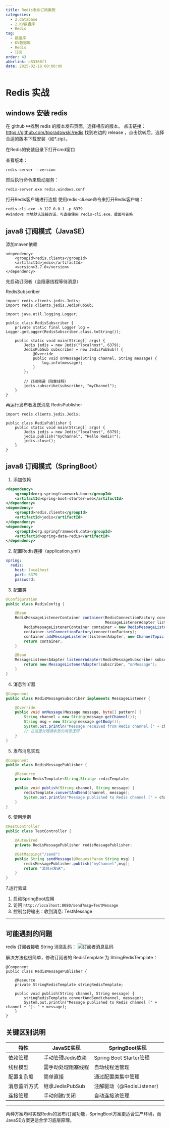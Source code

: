 ```yaml
---
title: Redis发布订阅案例
categories:
  - 2.database
  - 2.KV数据库
  - Redis
tag:
  - 数据库
  - KV数据库
  - Redis
  - 订阅
order: 43
abbrlink: e83368f1
date: 2025-02-18 00:00:00
---
```


# Redis 实战

## windows 安装 redis
在 github 中找到 redis 的版本发布页面，选择相应的版本。
点击链接：https://github.com/tporadowski/redis
找到右边的 release ，点击跳转后，选择合适的版本下载安装（如*.zip）。

在Redis的安装目录下打开cmd窗口

查看版本：
```shell
redis-server --version
```

然后执行命令来启动服务：
```shell
redis-server.exe redis.windows.conf
```

打开Redis客户端进行连接
使用redis-cli.exe命令来打开Redis客户端：
```shell
redis-cli.exe -h 127.0.0.1 -p 6379
#windows 本地默认连接的话，可直接使用 redis-cli.exe，后面可省略
```
## java8 订阅模式（JavaSE）

添加maven依赖
```shell
<dependency>
    <groupId>redis.clients</groupId>
    <artifactId>jedis</artifactId>
    <version>3.7.0</version>
</dependency>
```

先启动订阅者（会阻塞线程等待消息）

RedisSubscriber
```shell
import redis.clients.jedis.Jedis;
import redis.clients.jedis.JedisPubSub;

import java.util.logging.Logger;

public class RedisSubscriber {
    private static final Logger log = Logger.getLogger(RedisSubscriber.class.toString());

    public static void main(String[] args) {
        Jedis jedis = new Jedis("localhost", 6379);
        JedisPubSub subscriber = new JedisPubSub() {
            @Override
            public void onMessage(String channel, String message) {
                log.info(message);
            }
        };

        // 订阅频道（阻塞线程）
        jedis.subscribe(subscriber, "myChannel");
    }
}
```

再运行发布者发送消息
RedisPublisher

```shell
import redis.clients.jedis.Jedis;

public class RedisPublisher {
    public static void main(String[] args) {
        Jedis jedis = new Jedis("localhost", 6379);
        jedis.publish("myChannel", "Hello Redis!");
        jedis.close();
    }
}
```


## java8 订阅模式（SpringBoot）

1. 添加依赖
```xml
<dependency>
    <groupId>org.springframework.boot</groupId>
    <artifactId>spring-boot-starter-web</artifactId>
</dependency>
<dependency>
    <groupId>redis.clients</groupId>
    <artifactId>jedis</artifactId>
</dependency>
<dependency>
    <groupId>org.springframework.data</groupId>
    <artifactId>spring-data-redis</artifactId>
</dependency>
```

2. 配置Redis连接（application.yml）
```yaml
spring:
  redis:
    host: localhost
    port: 6379
    password:
```

3. 配置类
```java
@Configuration
public class RedisConfig {

    @Bean
    RedisMessageListenerContainer container(RedisConnectionFactory connectionFactory,
                                            MessageListenerAdapter listenerAdapter) {
        RedisMessageListenerContainer container = new RedisMessageListenerContainer();
        container.setConnectionFactory(connectionFactory);
        container.addMessageListener(listenerAdapter, new ChannelTopic("myChannel"));
        return container;
    }

    @Bean
    MessageListenerAdapter listenerAdapter(RedisMessageSubscriber subscriber) {
        return new MessageListenerAdapter(subscriber, "onMessage");
    }
}
```

4. 消息监听器
```java
@Component
public class RedisMessageSubscriber implements MessageListener {

    @Override
    public void onMessage(Message message, byte[] pattern) {
        String channel = new String(message.getChannel());
        String msg = new String(message.getBody());
        System.out.println("Message received from Redis channel [" + channel + "]: " + msg);
        // 在这里处理接收到的消息逻辑
    }
}
```

5. 发布消息实现
```java
@Component
public class RedisMessagePublisher {

    @Resource
    private RedisTemplate<String,String> redisTemplate;

    public void publish(String channel, String message) {
        redisTemplate.convertAndSend(channel, message);
        System.out.println("Message published to Redis channel [" + channel + "]: " + message);
    }
}
```

6. 使用示例
```java
@RestController
public class TestController {

    @Autowired
    private RedisMessagePublisher redisMessagePublisher;

    @GetMapping("/send")
    public String sendMessage(@RequestParam String msg) {
        redisMessagePublisher.publish("myChannel",msg);
        return "消息已发送";
    }
}
```

7.运行验证
1. 启动SpringBoot应用
2. 访问 `http://localhost:8080/send?msg=TestMessage`
3. 控制台将输出：收到消息: TestMessage

---

## 可能遇到的问题
redis 订阅者接收 String 消息乱码：
![订阅者消息乱码](img/redis_3.png)

解决方法也很简单，修改订阅者的 RedisTemplate 为 StringRedisTemplate：
```shell
@Component
public class RedisMessagePublisher {

    @Resource
    private StringRedisTemplate stringRedisTemplate;

    public void publish(String channel, String message) {
        stringRedisTemplate.convertAndSend(channel, message);
        System.out.println("Message published to Redis channel [" + channel + "]: " + message);
    }
}
```


## 关键区别说明
| 特性                | JavaSE实现               | SpringBoot实现             |
|---------------------|-------------------------|---------------------------|
| 依赖管理            | 手动管理Jedis依赖        | Spring Boot Starter管理    |
| 线程模型            | 需手动处理阻塞线程       | 自动线程池管理             |
| 配置复杂度          | 简单直接                | 通过配置类集中管理         |
| 消息监听方式        | 继承JedisPubSub         | 注解驱动（@RedisListener）|
| 连接管理            | 手动创建/关闭           | 自动连接池管理             |

---



两种方案均可实现Redis的发布/订阅功能，SpringBoot方案更适合生产环境，而JavaSE方案更适合学习底层原理。